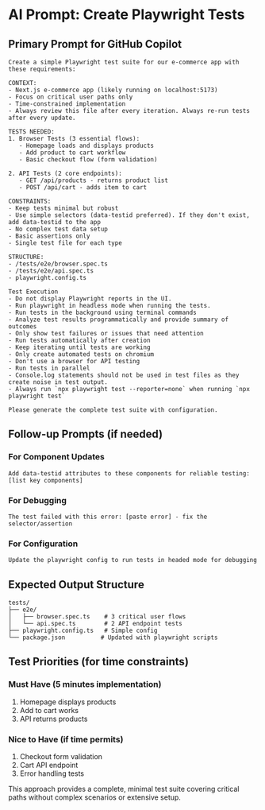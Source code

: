 # AI Prompt: Create Playwright Tests

## Primary Prompt for GitHub Copilot

```
Create a simple Playwright test suite for our e-commerce app with these requirements:

CONTEXT:
- Next.js e-commerce app (likely running on localhost:5173)
- Focus on critical user paths only
- Time-constrained implementation
- Always review this file after every iteration. Always re-run tests after every update.

TESTS NEEDED:
1. Browser Tests (3 essential flows):
   - Homepage loads and displays products
   - Add product to cart workflow
   - Basic checkout flow (form validation)

2. API Tests (2 core endpoints):
   - GET /api/products - returns product list
   - POST /api/cart - adds item to cart

CONSTRAINTS:
- Keep tests minimal but robust
- Use simple selectors (data-testid preferred). If they don't exist, add data-testid to the app
- No complex test data setup
- Basic assertions only
- Single test file for each type

STRUCTURE:
- /tests/e2e/browser.spec.ts
- /tests/e2e/api.spec.ts
- playwright.config.ts

Test Execution
- Do not display Playwright reports in the UI.
- Run playwright in headless mode when running the tests.
- Run tests in the background using terminal commands
- Analyze test results programmatically and provide summary of outcomes
- Only show test failures or issues that need attention
- Run tests automatically after creation
- Keep iterating until tests are working
- Only create automated tests on chromium
- Don't use a browser for API testing
- Run tests in parallel
- Console.log statements should not be used in test files as they create noise in test output.
- Always run `npx playwright test --reporter=none` when running `npx playwright test`

Please generate the complete test suite with configuration.
```

## Follow-up Prompts (if needed)

### For Component Updates

```
Add data-testid attributes to these components for reliable testing: [list key components]
```

### For Debugging

```
The test failed with this error: [paste error] - fix the selector/assertion
```

### For Configuration

```
Update the playwright config to run tests in headed mode for debugging
```

## Expected Output Structure

```
tests/
├── e2e/
│   ├── browser.spec.ts    # 3 critical user flows
│   └── api.spec.ts        # 2 API endpoint tests
├── playwright.config.ts   # Simple config
└── package.json          # Updated with playwright scripts
```

## Test Priorities (for time constraints)

### Must Have (5 minutes implementation)

1. Homepage displays products
2. Add to cart works
3. API returns products

### Nice to Have (if time permits)

1. Checkout form validation
2. Cart API endpoint
3. Error handling tests

This approach provides a complete, minimal test suite covering critical paths without complex scenarios or extensive setup.
